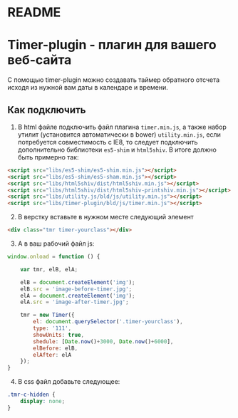 # README #

# Timer-plugin - плагин для вашего веб-сайта

С помощью timer-plugin можно создавать таймер обратного отсчета исходя из нужной вам даты в календаре и времени.

## Как подключить



1. В html файле подключить файл плагина `timer.min.js`, а также набор утилит (установится автоматически в bower) `utility.min.js`, если потребуется совместимость с IE8, то следует подключить дополнительно библиотеки `es5-shim` и `html5shiv`. В итоге должно быть примерно так:
```html
<script src="libs/es5-shim/es5-shim.min.js"></script>
<script src="libs/es5-shim/es5-sham.min.js"></script>
<script src="libs/html5shiv/dist/html5shiv.min.js"></script>
<script src="libs/html5shiv/dist/html5shiv-printshiv.min.js"></script>
<script src="libs/utility.js/bld/js/utility.min.js"></script>
<script src="libs/timer-plugin/bld/js/timer.min.js"></script>
```

2. В верстку вставьте в нужном месте следующий элемент
```html
<div class="tmr timer-yourclass"></div>
```

3. А в ваш рабочий файл js:
```javascript
window.onload = function () {

    var tmr, elB, elA;

    elB = document.createElement('img');
    elB.src = 'image-before-timer.jpg';
    elA = document.createElement('img');
    elA.src = 'image-after-timer.jpg';

    tmr = new Timer({
        el: document.querySelector('.timer-yourclass'),
        type: '111',
        showUnits: true,
        shedule: [Date.now()+3000, Date.now()+6000],
        elBefore: elB,
        elAfter: elA
    });
}
```
4. В css файл добавьте следующее:
```css
.tmr-c-hidden {
    display: none;
}
```

